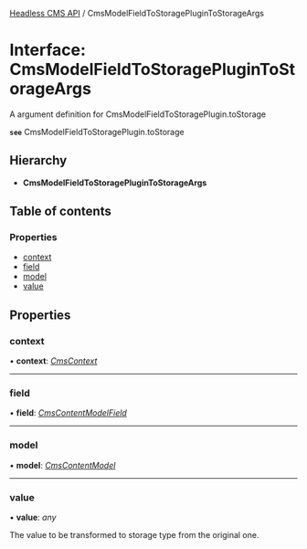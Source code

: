 [Headless CMS API](../index) / CmsModelFieldToStoragePluginToStorageArgs

# Interface: CmsModelFieldToStoragePluginToStorageArgs

A argument definition for CmsModelFieldToStoragePlugin.toStorage

**`see`** CmsModelFieldToStoragePlugin.toStorage

## Hierarchy

* **CmsModelFieldToStoragePluginToStorageArgs**

## Table of contents

### Properties

- [context](cmsmodelfieldtostorageplugintostorageargs#context)
- [field](cmsmodelfieldtostorageplugintostorageargs#field)
- [model](cmsmodelfieldtostorageplugintostorageargs#model)
- [value](cmsmodelfieldtostorageplugintostorageargs#value)

## Properties

### context

• **context**: [*CmsContext*](cmscontext)

___

### field

• **field**: [*CmsContentModelField*](cmscontentmodelfield)

___

### model

• **model**: [*CmsContentModel*](cmscontentmodel)

___

### value

• **value**: *any*

The value to be transformed to storage type from the original one.
